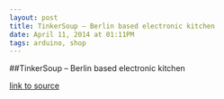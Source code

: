 ```yaml
---
layout: post
title: TinkerSoup – Berlin based electronic kitchen
date: April 11, 2014 at 01:11PM
tags: arduino, shop
---
```

##TinkerSoup – Berlin based electronic kitchen

[link to source](http://ift.tt/1lV76mk) 
